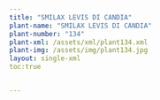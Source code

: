 ```yaml
---
title: "SMILAX LEVIS DI CANDIA"
plant-name: "SMILAX LEVIS DI CANDIA"
plant-number: "134"
plant-xml: /assets/xml/plant134.xml
plant-img: /assets/img/plant134.jpg
layout: single-xml
toc:true


---
```

